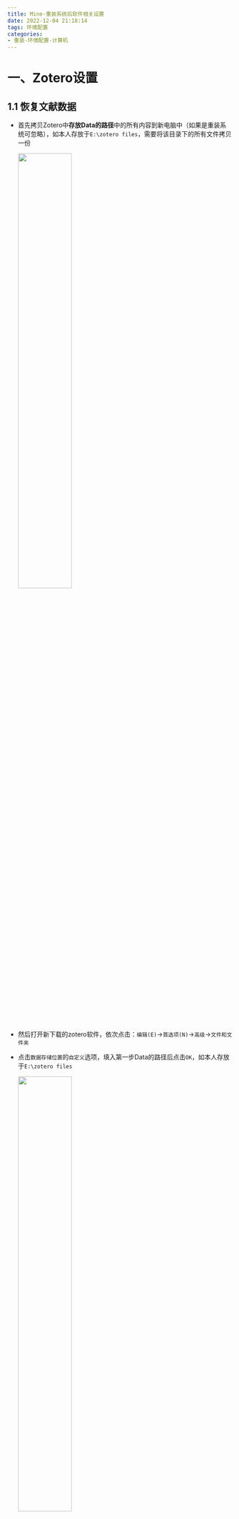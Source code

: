 ```yaml
---
title: Mine-重装系统后软件相关设置
date: 2022-12-04 21:18:14
tags: 环境配置
categories:
- 重装-环境配置-计算机
---
```


# 一、Zotero设置

## 1.1 恢复文献数据

- 首先拷贝Zotero中**存放Data的路径**中的所有内容到新电脑中（如果是重装系统可忽略），如本人存放于`E:\zotero files`，需要将该目录下的所有文件拷贝一份

	<img src="papers_local_zotero.png" width="50%" heigh="50%">

- 然后打开新下载的zotero软件，依次点击：`编辑(E)`->`首选项(N)`->`高级`->`文件和文件夹`

- 点击`数据存储位置`的`自定义`选项，填入第一步Data的路径后点击`OK`，如本人存放于`E:\zotero files`

	<img src='optional.png' width='50%' heigh='50%'>

- 最后重启zotero软件

## 1.2 安装插件

- 插件安装方式

	- 1. 先下载相关插件的`.spi`文件
	- 2. 在zotero软件中点击`工具(T)`->`插件`->`小齿轮`->`Install Add-on from file...`->`选择对应.spi文件`->`Install now`->`重启`

	<img src='zotero_extensions1.png' width='50%' heigh='50%'>
	<img src='zotero_extensions_installnow.png' width='50%' heigh='50%'>

- [zotero](https://zotero-chinese.gitee.io/zotero-plugins/#/)插件镜像网站

- [jasminum](https://github.com/l0o0/jasminum/releases)插件用于中文文献条目的自动抓取

	- 可通过github链接或搜索：https://github.com/l0o0/jasminum/releases

- [pdf-translate](https://github.com/windingwind/zotero-pdf-translate/releases/tag/v0.9.4)插件用于pdf便捷翻译

	- 可通过github链接或搜索：https://github.com/windingwind/zotero-pdf-translate/releases/tag/v2.0.3

# 二、浏览器设置

## 2.1 开启实时字幕翻译功能

- 谷歌：`设置`->`无障碍`->`实时字幕`
- Edge：`设置`->`辅助功能`->`实时字幕`（Edge102有该功能，Edge103没有）

## 2.2 安装插件

# 三、遇到软件无法被搜索到的情况

如`everything`软件无法搜索到

- 先在桌面对软件建立桌面快捷键

- 将快捷方式复制到`C:\ProgramData\Microsoft\Windows\Start Menu\Programs`

参考自：https://blog.csdn.net/qq_40579464/article/details/105342847

# 四、QT安装

## 4.1 配置MSVC（参考“QT编程经验”文章的配置方法）

## 4.2 安装QT Creator5.12.6版本
参考：https://blog.csdn.net/qq_41453285/article/details/89853671

## 4.3 配置MySQL
参考：https://subingwen.cn/qt/sql-driver/ & https://zhuanlan.zhihu.com/p/188416607

	- LIBS += "D:\Project\Wireless_communication_software\mysql_v8.0.32\MySQL Server 8.0\lib\libmysql.lib"
	- INCLUDEPATH += "D:\Project\Wireless_communication_software\mysql_v8.0.32\MySQL Server 8.0\include"
	- DEPENDPATH += "D:\Project\Wireless_communication_software\mysql_v8.0.32\MySQL Server 8.0\include"

## 4.4 Nivicate破解版安装

- [NavicatPremium16破解](https://www.cnblogs.com/kkdaj/p/16260681.html)

# 五、Vscode相关编译器配置

## 5.1 C/C++配置

- 参考：[用vscode优雅配置c/c++环境！](https://zhuanlan.zhihu.com/p/610895870)
	- 下载好vscode后从`3`部分下载MinGW开始进行配置
	- [MinGW下载安装](https://blog.csdn.net/woxingzou/article/details/113746142）：https://pan.baidu.com/s/1ylj4YG7CBtv4C_RtVEtZ9Q) 验证码：ftk5
- 下载完MinGW后，配置VScode的部分参考[VSCode配置C/C++环境](https://zhuanlan.zhihu.com/p/87864677)的第`3`部分
- C++在vscode中运行是否每次都需要配置环境：https://www.zhihu.com/question/456362523

## 5.2 Vscode中配置Keil

- 参考：(VS Code编写Keil uVison 5工程)[https://blog.csdn.net/weixin_43576926/article/details/107736692]

## 5.3 配置 paste image 插件

# 六、JetBrains全家桶
## 6.1 CLion配置C++

> [MacOS 配置Clion的C/C++环境的详细步骤及mac终端报错问题解决](https://blog.csdn.net/weixin_45571585/article/details/126977413)